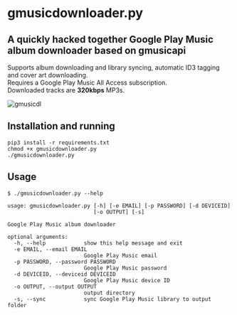 # gmusicdownloader.py
## A quickly hacked together Google Play Music album downloader based on gmusicapi

Supports album downloading and library syncing, automatic ID3 tagging and cover art downloading.  
Requires a Google Play Music All Access subscription.  
Downloaded tracks are **320kbps** MP3s.


![gmusicdl](https://s3.gifyu.com/images/render1558987999320.gif)

## Installation and running
```
pip3 install -r requirements.txt
chmod +x gmusicdownloader.py
./gmusicdownloader.py
```

## Usage
```
$ ./gmusicdownloader.py --help

usage: gmusicdownloader.py [-h] [-e EMAIL] [-p PASSWORD] [-d DEVICEID]
                           [-o OUTPUT] [-s]

Google Play Music album downloader

optional arguments:
  -h, --help            show this help message and exit
  -e EMAIL, --email EMAIL
                        Google Play Music email
  -p PASSWORD, --password PASSWORD
                        Google Play Music password
  -d DEVICEID, --deviceid DEVICEID
                        Google Play Music device ID
  -o OUTPUT, --output OUTPUT
                        output directory
  -s, --sync            sync Google Play Music library to output folder

```
